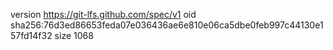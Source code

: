 version https://git-lfs.github.com/spec/v1
oid sha256:76d3ed86653feda07e036436ae6e810e06ca5dbe0feb997c44130e157fd14f32
size 1068
